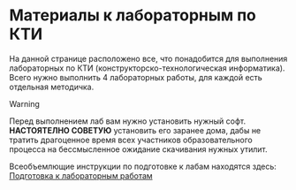 # Материалы к лабораторным по КТИ
На данной странице расположено все, что понадобится для выполнения лабораторных по КТИ (конструкторско-технологическая информатика).
Всего нужно выполнить 4 лабораторных работы, для каждой есть отдельная методичка.

>[!WARNING]
>Перед выполнением лаб вам нужно установить нужный софт. **НАСТОЯТЕЛНО СОВЕТУЮ** установить его заранее дома, дабы не тратить драгоценное время всех участников образовательного процесса на бессмысленное ожидание скачивания нужных утилит.

Всеобъемлющие инструкции по подготовке к лабам находятся здесь: [Подготовка к лабораторным работам](manuals/#Preparation-for-labs)